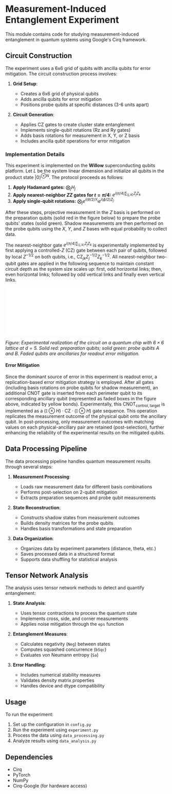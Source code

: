 # Measurement-Induced Entanglement Experiment

This module contains code for studying measurement-induced entanglement in quantum systems using Google's Cirq framework.

## Circuit Construction

The experiment uses a 6x6 grid of qubits with ancilla qubits for error mitigation. The circuit construction process involves:

1. **Grid Setup**: 
   - Creates a 6x6 grid of physical qubits
   - Adds ancilla qubits for error mitigation
   - Positions probe qubits at specific distances (3-6 units apart)

2. **Circuit Generation**:
   - Applies CZ gates to create cluster state entanglement
   - Implements single-qubit rotations (Rz and Ry gates)
   - Adds basis rotations for measurement in X, Y, or Z basis
   - Includes ancilla qubit operations for error mitigation

### Implementation Details

This experiment is implemented on the **Willow** superconducting qubits platform. Let $L$ be the system linear dimension and initialize all qubits in the product state $|0\rangle^{\otimes N}$. The protocol proceeds as follows:

1. **Apply Hadamard gates:** $\bigotimes_j H_j$
2. **Apply nearest-neighbor $ZZ$ gates for $t = \pi/4$:**
   $e^{i(\pi/4)\sum_{\langle j,k \rangle} Z_j Z_k}$
3. **Apply single-qubit rotations:** $\bigotimes_j e^{i(\theta/2) Y_j} e^{i(\phi/2) Z_j}$

After these steps, projective measurement in the $Z$ basis is performed on the preparation qubits (solid red in the figure below) to prepare the probe qubits' states (solid green). Shadow measurements are then performed on the probe qubits using the $X$, $Y$, and $Z$ bases with equal probability to collect data.

The nearest-neighbor gate $e^{i(\pi/4)\sum_{\langle j,k \rangle} Z_j Z_k}$ is experimentally implemented by first applying a controlled-$Z$ ($\mathrm{CZ}$) gate between each pair of qubits, followed by local $Z^{-1/2}$ on both qubits, i.e., $\mathrm{CZ}_{jk}Z_j^{-1/2}Z_k^{-1/2}$. All nearest-neighbor two-qubit gates are applied in the following sequence to maintain constant circuit depth as the system size scales up: first, odd horizontal links; then, even horizontal links; followed by odd vertical links and finally even vertical links.

![Experimental realization of the circuit on quantum chip with 6x6 lattice at d=5.](figs/app/shallow_lattice.pdf)

*Figure: Experimental realization of the circuit on a quantum chip with $6\times6$ lattice at $d=5$. Solid red: preparation qubits; solid green: probe qubits A and B. Faded qubits are ancillaries for readout error mitigation.*

#### Error Mitigation

Since the dominant source of error in this experiment is readout error, a replication-based error mitigation strategy is employed. After all gates (including basis rotations on probe qubits for shadow measurement), an additional CNOT gate is inserted from each perimeter qubit to its corresponding ancillary qubit (represented as faded boxes in the figure above, indicated by yellow bonds). Experimentally, this $\mathrm{CNOT}_{\text{control},\,\text{target}}$ is implemented as a $(\mathbb{I} \otimes H) \cdot \mathrm{CZ} \cdot (\mathbb{I} \otimes H)$ gate sequence. This operation replicates the measurement outcome of the physical qubit onto the ancillary qubit. In post-processing, only measurement outcomes with matching values on each physical-ancillary pair are retained (post-selection), further enhancing the reliability of the experimental results on the mitigated qubits.

## Data Processing Pipeline

The data processing pipeline handles quantum measurement results through several steps:

1. **Measurement Processing**:
   - Loads raw measurement data for different basis combinations
   - Performs post-selection on 2-qubit mitigation
   - Extracts preparation sequences and probe qubit measurements

2. **State Reconstruction**:
   - Constructs shadow states from measurement outcomes
   - Builds density matrices for the probe qubits
   - Handles basis transformations and state preparation

3. **Data Organization**:
   - Organizes data by experiment parameters (distance, theta, etc.)
   - Saves processed data in a structured format
   - Supports data shuffling for statistical analysis

## Tensor Network Analysis

The analysis uses tensor network methods to detect and quantify entanglement:

1. **State Analysis**:
   - Uses tensor contractions to process the quantum state
   - Implements cross, side, and corner measurements
   - Applies noise mitigation through the `eps` function

2. **Entanglement Measures**:
   - Calculates negativity (`Neg`) between states
   - Computes squashed concurrence (`bSqc`)
   - Evaluates von Neumann entropy (`Sa`)

3. **Error Handling**:
   - Includes numerical stability measures
   - Validates density matrix properties
   - Handles device and dtype compatibility

## Usage

To run the experiment:

1. Set up the configuration in `config.py`
2. Run the experiment using `experiment.py`
3. Process the data using `data_processing.py`
4. Analyze results using `data_analysis.py`

## Dependencies

- Cirq
- PyTorch
- NumPy
- Cirq-Google (for hardware access)
